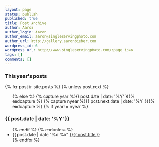 ```yaml
---
layout: page
status: publish
published: true
title: Post Archive
author: Aaron
author_login: Aaron
author_email: aaron@singleservingphoto.com
author_url: http://gallery.aaronbieber.com
wordpress_id: 6
wordpress_url: http://www.singleservingphoto.com/?page_id=6
tags: []
comments: []
---
```


<section id="archive">
  <h3>This year's posts</h3>
  {% for post in site.posts %}
    {% unless post.next %}
      <ul class="this">
    {% else %}
      {% capture year %}{{ post.date | date: '%Y' }}{% endcapture %}
      {% capture nyear %}{{ post.next.date | date: '%Y' }}{% endcapture %}
      {% if year != nyear %}
        </ul>
        <h3>{{ post.date | date: '%Y' }}</h3>
        <ul class="past">
      {% endif %}
    {% endunless %}
      <li><time>{{ post.date | date:"%d %b" }}</time><a href="{{ post.url }}">{{ post.title }}</a></li>
  {% endfor %}
  </ul>
</section>
